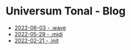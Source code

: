 # Universum Tonal - Blog

* [2022-06-03 - .wave](https://github.com/lauraherzog/universum-tonal/tree/main/blog/2022-06-03.md)
* [2022-05-29 - .midi](https://github.com/lauraherzog/universum-tonal/tree/main/blog/2022-05-29.md)
* [2022-02-21 - .init](https://github.com/lauraherzog/universum-tonal/tree/main/blog/2022-02-21.md)
